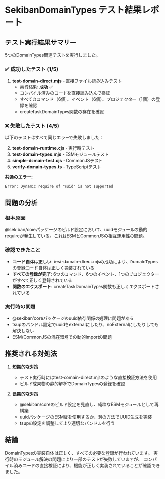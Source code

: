 # SekibanDomainTypes テスト結果レポート

## テスト実行結果サマリー

5つのDomainTypes関連テストを実行しました。

### ✅ 成功したテスト (1/5)

1. **test-domain-direct.mjs** - 直接ファイル読み込みテスト
   - 実行結果: **成功** ✅
   - コンパイル済みのコードを直接読み込んで検証
   - すべてのコマンド（6個）、イベント（6個）、プロジェクター（1個）の登録を確認
   - createTaskDomainTypes関数の存在を確認

### ❌ 失敗したテスト (4/5)

以下のテストはすべて同じエラーで失敗しました：

2. **test-domain-runtime.cjs** - 実行時テスト
3. **test-domain-types.mjs** - ESMモジュールテスト  
4. **simple-domain-test.cjs** - CommonJSテスト
5. **verify-domain-types.ts** - TypeScriptテスト

**共通のエラー:**
```
Error: Dynamic require of "uuid" is not supported
```

## 問題の分析

### 根本原因
@sekiban/coreパッケージのビルド設定において、uuidモジュールの動的requireが発生している。これはESMとCommonJSの相互運用性の問題。

### 確認できたこと
- **コード自体は正しい**: test-domain-direct.mjsの成功により、DomainTypesの登録コード自体は正しく実装されている
- **すべての登録が完了**: 6つのコマンド、6つのイベント、1つのプロジェクターがすべて正しく登録されている
- **関数のエクスポート**: createTaskDomainTypes関数も正しくエクスポートされている

### 実行時の問題
- @sekiban/coreパッケージのuuid依存関係の処理に問題がある
- tsupのバンドル設定でuuidをexternalにしたり、noExternalにしたりしても解決しない
- ESM/CommonJSの混在環境での動的importの問題

## 推奨される対処法

1. **短期的な対策**
   - テスト実行時にはtest-domain-direct.mjsのような直接検証方法を使用
   - ビルド成果物の静的解析でDomainTypesの登録を確認

2. **長期的な対策**
   - @sekiban/coreのビルド設定を見直し、純粋なESMモジュールとして再構築
   - uuidパッケージのESM版を使用するか、別の方法でUUID生成を実装
   - tsupの設定を調整してより適切なバンドルを行う

## 結論

DomainTypesの実装自体は正しく、すべての必要な登録が行われています。
実行時のモジュール解決の問題により一部のテストが失敗していますが、
コンパイル済みコードの直接検証により、機能が正しく実装されていることが確認できました。